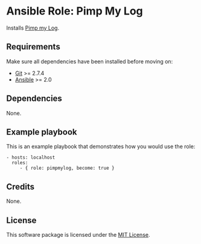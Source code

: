 # Ansible Role: Pimp My Log

Installs [Pimp my Log](http://pimpmylog.com/).

## Requirements

Make sure all dependencies have been installed before moving on:

* [Git](https://git-scm.com/) >= 2.7.4
* [Ansible](https://www.ansible.com/) >= 2.0

## Dependencies

None.

## Example playbook

This is an example playbook that demonstrates how you would use the role:

    - hosts: localhost
      roles:
         - { role: pimpmylog, become: true }

## Credits

None.

## License

This software package is licensed under the [MIT License](https://opensource.org/licenses/MIT).
